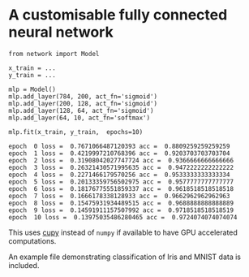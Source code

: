 # A customisable fully connected neural network

```
from network import Model

x_train = ...
y_train = ...

mlp = Model()
mlp.add_layer(784, 200, act_fn='sigmoid')
mlp.add_layer(200, 128, act_fn='sigmoid')
mlp.add_layer(128, 64, act_fn='sigmoid')
mlp.add_layer(64, 10, act_fn='softmax')

mlp.fit(x_train, y_train,  epochs=10)
```

```
epoch  0 loss =  0.7671066487120393 acc =  0.8809259259259259
epoch  1 loss =  0.4219997210768396 acc =  0.9203703703703704
epoch  2 loss =  0.31908042027747724 acc =  0.9366666666666666
epoch  3 loss =  0.26321430571995635 acc =  0.9472222222222222
epoch  4 loss =  0.2271466179570256 acc =  0.9533333333333334
epoch  5 loss =  0.20133359756502975 acc =  0.9577777777777777
epoch  6 loss =  0.18176775551859337 acc =  0.9618518518518518
epoch  7 loss =  0.1666178338128933 acc =  0.9662962962962963
epoch  8 loss =  0.15475931934489515 acc =  0.9688888888888889
epoch  9 loss =  0.14591911157507992 acc =  0.9718518518518519
epoch  10 loss =  0.13975035486280465 acc =  0.9724074074074074
```

This uses [cupy](https://cupy.dev/) instead of `numpy` if available to have GPU accelerated computations.

An example file demonstrating classification of Iris and MNIST data is included.
